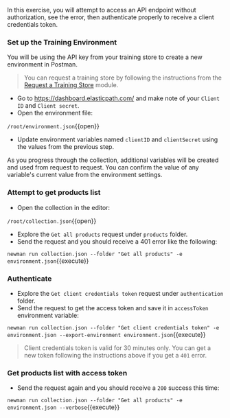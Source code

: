 In this exercise, you will attempt to access an API endpoint without authorization, see the error, then authenticate properly to receive a client credentials token. 

### Set up the Training Environment

You will be using the API key from your training store to create a new environment in Postman.
>You can request a training store by following the instructions from the [Request a Training Store](https://elasticpath-customer.okta.com/app/litmos/exknrryohFKR6waw9356/sso/saml?RelayState=http://education.elasticpath.com/course/1913632) module.

* Go to https://dashboard.elasticpath.com/ and make note of your `Client ID` and `Client secret`.
* Open the environment file:

`/root/environment.json`{{open}}

* Update environment variables named `clientID` and `clientSecret` using the values from the previous step.

As you progress through the collection, additional variables will be created and used from request to request. You can confirm the value of any variable's current value from the environment settings.

### Attempt to get products list

* Open the collection in the editor:

`/root/collection.json`{{open}}

* Explore the `Get all products` request under `products` folder.
* Send the request and you should receive a 401 error like the following: 

`newman run collection.json --folder "Get all products" -e environment.json`{{execute}}

### Authenticate

* Explore the `Get client credentials token` request under `authentication` folder.
* Send the request to get the access token and save it in `accessToken` environment variable:

`newman run collection.json --folder "Get client credentials token" -e environment.json --export-environment environment.json`{{execute}}

> Client credentials token is valid for 30 minutes only. You can get a new token following the instructions above if you get a `401` error.

### Get products list with access token

* Send the request again and you should receive a `200` success this time: 

`newman run collection.json --folder "Get all products" -e environment.json --verbose`{{execute}}